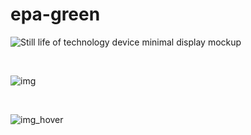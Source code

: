 # epa-green

![Still life of technology device minimal display mockup](https://github.com/user-attachments/assets/7a2001f2-f101-4ebc-872c-2c699a8a4812)

<br>

![img](https://github.com/user-attachments/assets/dc5eeef8-afd3-4900-b2a7-0f4c8cc92ec9)

<br>

![img_hover](https://github.com/user-attachments/assets/e70d6bdb-f5ea-4350-98ab-531826b79549)
